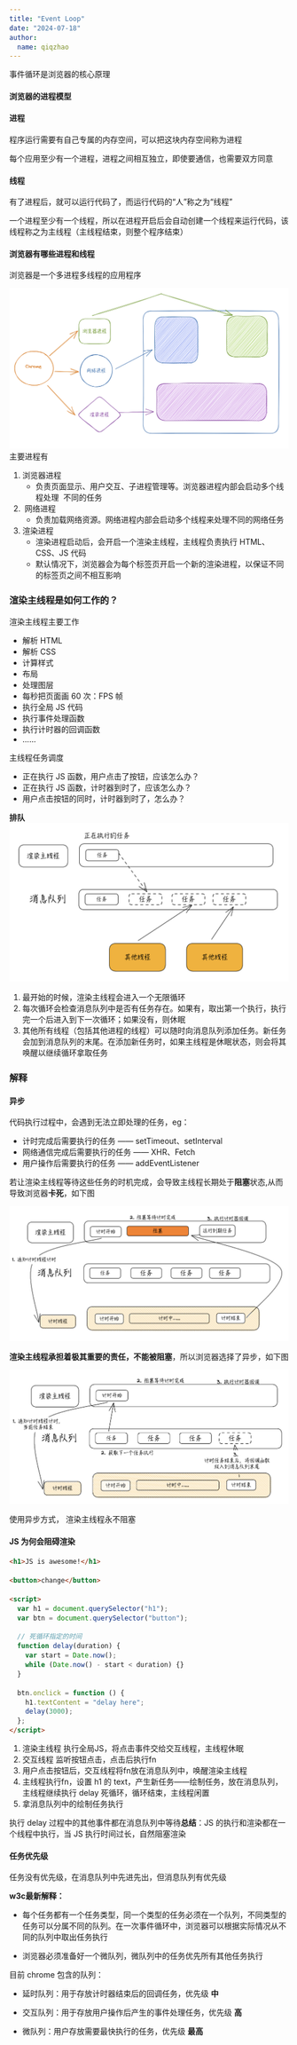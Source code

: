 ```yaml
---
title: "Event Loop"
date: "2024-07-18"
author:
  name: qiqzhao
---
```


事件循环是浏览器的核心原理

#### 浏览器的进程模型

#### 进程

程序运行需要有自己专属的内存空间，可以把这块内存空间称为进程

每个应用至少有一个进程，进程之间相互独立，即使要通信，也需要双方同意

#### 线程

有了进程后，就可以运行代码了，而运行代码的“人”称之为“线程”

一个进程至少有一个线程，所以在进程开启后会自动创建一个线程来运行代码，该线程称之为主线程（主线程结束，则整个程序结束）

#### 浏览器有哪些进程和线程

浏览器是一个多进程多线程的应用程序

![](../public/event-loop/chrome-thread-model.png)
​
主要进程有

1. 浏览器进程
   - 负责页面显示、用户交互、​ 子进程管理等。浏览器进程内部会启动多个线程处理 ​ 不同的任务
2. ​ 网络进程
   - 负责加载网络资源。网络进程内部会启动多个线程来处理不同的网络任务
3. 渲染进程
   - 渲染进程启动后，会开启一个渲染主线程，主线程负责执行 HTML、CSS、JS 代码
   - 默认情况下，浏览器会为每个标签页开启一个新的渲染进程，以保证不同的标签页之间不相互影响

### 渲染主线程是如何工作的？

渲染主线程主要工作

- 解析 HTML
- 解析 CSS
- 计算样式
- 布局
- 处理图层
- 每秒把页面画 60 次：FPS 帧
- 执行全局 JS 代码
- 执行事件处理函数
- 执行计时器的回调函数
- ......

主线程任务调度

- 正在执行 JS 函数，用户点击了按钮，应该怎么办？
- 正在执行 JS 函数，计时器到时了，应该怎么办？
- 用户点击按钮的同时，计时器到时了，怎么办？

**排队**
![](../public/event-loop/render-thread-queue.png)

1. 最开始的时候，渲染主线程会进入一个无限循环
2. 每次循环会检查消息队列中是否有任务存在。如果有，取出第一个执行，执行完一个后进入到下一次循环；如果没有，则休眠
3. 其他所有线程（包括其他进程的线程）可以随时向消息队列添加任务。新任务会加到消息队列的末尾。在添加新任务时，如果主线程是休眠状态，则会将其唤醒以继续循环拿取任务

### 解释

#### 异步

代码执行过程中，会遇到无法立即处理的任务，eg：

- 计时完成后需要执行的任务 —— setTimeout、setInterval
- 网络通信完成后需要执行的任务 —— XHR、Fetch
- 用户操作后需要执行的任务 —— addEventListener

若让渲染主线程等待这些任务的时机完成，会导致主线程长期处于**阻塞**状态,从而导致浏览器**卡死**，如下图

![](../public//event-loop/render-block.png)

**渲染主线程承担着极其重要的责任，不能被阻塞**，所以浏览器选择了异步，如下图

![](../public/event-loop/async-render.png)

使用异步方式，​ 渲染主线程永不阻塞

#### JS 为何会阻碍渲染

```html
<h1>JS is awesome!</h1>

<button>change</button>

<script>
  var h1 = document.querySelector("h1");
  var btn = document.querySelector("button");

  // 死循环指定的时间
  function delay(duration) {
    var start = Date.now();
    while (Date.now() - start < duration) {}
  }

  btn.onclick = function () {
    h1.textContent = "delay here";
    delay(3000);
  };
</script>
```
1. 渲染主线程 执行全局JS，将点击事件交给交互线程，主线程休眠
2. 交互线程 监听按钮点击，点击后执行fn
3. 用户点击按钮后，交互线程将fn放在消息队列中，唤醒渲染主线程
4. 主线程执行fn，设置 h1 的 text，产生新任务——绘制任务，放在消息队列，主线程继续执行 delay 死循环，循环结束，主线程闲置
5. 拿消息队列中的绘制任务执行

执行 delay 过程中的其他事件都在消息队列中等待
**​总结**：JS 的执行和渲染都在​一个线程中执行，当 JS 执行时间过长，自然阻塞渲染

#### 任务优先级

任务没有优先级，在消息队列中先进先出，但消息队列​有优先级

**w3c​最新解释：**
- 每个任务都有一个任务类型，同一个类型的任务必须在一个队列，不同类型的任务可以分属不同的队列​。在一次事件循环中，浏览器可以根据实际情况从不同的队列中取出任务执行

- 浏览器必须准备好一个微队列，微队列中的任务优先所有其他任务执行

目前 chrome 包含的队列：

- 延时队列：用于存放计时器结束后的回调任务，优先级 **中**

- 交互队列：用于存放用户操作后产生的事件处理任务，优先级 **高**

- 微队列：用户存放需要最快执行的任务，优先级 **最高**

